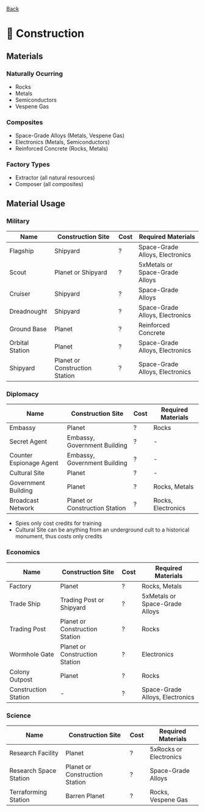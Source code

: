 [Back](https://github.com/haslo/space4x/blob/master/readme.md)

# :construction: Construction

## Materials

### Naturally Ocurring

* Rocks
* Metals
* Semiconductors
* Vespene Gas

### Composites

* Space-Grade Alloys (Metals, Vespene Gas)
* Electronics (Metals, Semiconductors)
* Reinforced Concrete (Rocks, Metals)

### Factory Types

* Extractor (all natural resources)
* Composer (all composites)

## Material Usage

### Military

| Name | Construction Site | Cost | Required Materials |
|---|---|---|---|
| Flagship | Shipyard | ? | Space-Grade Alloys, Electronics |
| Scout | Planet or Shipyard | ? | 5xMetals or Space-Grade Alloys |
| Cruiser | Shipyard | ? | Space-Grade Alloys |
| Dreadnought | Shipyard | ? | Space-Grade Alloys, Electronics |
| Ground Base | Planet | ? | Reinforced Concrete |
| Orbital Station | Planet | ? | Space-Grade Alloys, Electronics |
| Shipyard | Planet or Construction Station | ? | Space-Grade Alloys, Electronics |

### Diplomacy

| Name | Construction Site | Cost | Required Materials |
|---|---|---|---|
| Embassy | Planet | ? | Rocks |
| Secret Agent | Embassy, Government Building | ? | - |
| Counter Espionage Agent | Embassy, Government Building | ? | - |
| Cultural Site | Planet | ? | - |
| Government Building | Planet | ? | Rocks, Metals |
| Broadcast Network | Planet or Construction Station | ? | Rocks, Electronics |

* Spies only cost credits for training
* Cultural Site can be anything from an underground cult to a historical monument, thus costs only credits

### Economics

| Name | Construction Site | Cost | Required Materials |
|---|---|---|---|
| Factory | Planet | ? | Rocks, Metals |
| Trade Ship | Trading Post or Shipyard | ? | 5xMetals or Space-Grade Alloys |
| Trading Post | Planet or Construction Station | ? | Rocks |
| Wormhole Gate | Planet or Construction Station | ? | Electronics |
| Colony Outpost | Planet | ? | Rocks |
| Construction Station | - | ? | Space-Grade Alloys, Electronics |

### Science

| Name | Construction Site | Cost | Required Materials |
|---|---|---|---|
| Research Facility | Planet | ? | 5xRocks or Electronics |
| Research Space Station | Planet or Construction Station | ? | Space-Grade Alloys |
| Terraforming Station | Barren Planet | ? | Rocks, Vespene Gas |

